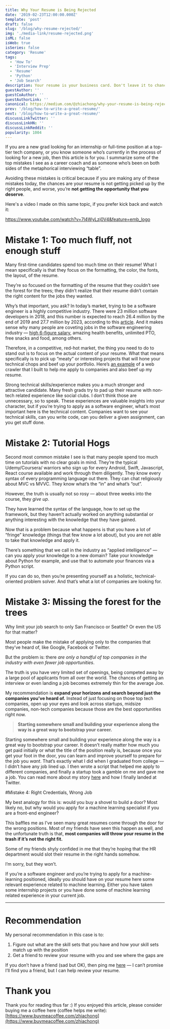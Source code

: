 ```yaml
---
title: Why Your Resume is Being Rejected
date: '2019-02-23T12:00:00.000Z'
template: 'post'
draft: false
slug: '/blog/why-resume-rejected/'
img: './media-link/resume-rejected.png'
isML: false
isWeb: true
isSeries: false
category: 'Resume'
tags:
  - 'How To'
  - 'Interview Prep'
  - 'Resume'
  - 'Python'
  - 'Job Search'
description: Your resume is your business card. Don't leave it to chance.
guestAuthor: ''
guestCoAuthor: ''
guestAuthorLink: ''
canonical: https://medium.com/@zhiachong/why-your-resume-is-being-rejected-240f36a7476b
prev: '/blog/how-to-write-a-great-resume/'
next: '/blog/how-to-write-a-great-resume/'
discussLinkTwitter: ''
discussLinkHN: ''
discussLinkReddit: ''
popularity: 1004
---
```


If you are a new grad looking for an internship or full-time position at a top-tier tech company, or you know someone who’s currently in the process of looking for a new job, then this article is for you. I summarize some of the top mistakes I see as a career coach and as someone who’s been on both sides of the metaphorical interviewing “table”.

Avoiding these mistakes is critical because if you are making any of these mistakes today, the chances are your resume is not getting picked up by the right people, and worse, you’re **not getting the opportunity that you deserve**.

Here's a video I made on this same topic, if you prefer kick back and watch it:

https://www.youtube.com/watch?v=7l4WyLzj0V4&feature=emb_logo

# Mistake 1: Too much fluff, not enough stuff

Many first-time candidates spend too much time on their resume! What I mean specifically is that they focus on the formatting, the color, the fonts, the layout, of the resume.

They’re so focused on the formatting of the resume that they couldn’t see the forest for the trees; they didn’t realize that their resume didn’t contain the right content for the jobs they wanted.

Why’s that important, you ask? In today’s market, trying to be a software engineer is a highly competitive industry. There were 23 million software developers in 2018, and this number is expected to reach 26.4 million by the end of 2019 and 27.7 million by 2023, according to this [article](https://www.daxx.com/blog/development-trends/number-software-developers-world). And it makes sense why many people are coveting jobs in the software engineering industry — [high 6-figure salary](https://www.youtube.com/watch?v=ALgI6OY5W2A&t=110s), amazing health benefits, unlimited PTO, free snacks and food, among others.

Therefore, in a competitive, red-hot market, the thing you need to do to stand out is to focus on the actual content of your resume. What that means specifically is to pick up “meaty” or interesting projects that will hone your technical chops and beef up your portfolio. Here’s [an example](https://medium.com/@zhiachong/how-i-built-a-web-crawler-to-automate-my-job-search-f825fb5af718?source=your_stories_page---------------------------) of a web crawler that I built to help me apply to companies and also beef up my resume.

Strong technical skills/experience makes you a much stronger and attractive candidate. Many fresh grads try to pad up their resume with non-tech related experience like social clubs. I don’t think those are unnecessary, so to speak. These experiences are valuable insights into your character, but if you’re trying to apply as a software engineer, what’s most important here is the technical content. Companies want to see your technical skills, can you write code, can you deliver a given assignment, can you get stuff done.

# Mistake 2: Tutorial Hogs

Second most common mistake I see is that many people spend too much time on tutorials with no clear goals in mind. They’re the typical Udemy/Coursera/<insert-any-online-academy-here> warriors who sign up for every Android, Swift, Javascript, React course available and work through them diligently. They know every syntax of every programming language out there. They can chat religiously about MVC vs MVVC. They know what’s the “in” and what’s “out”.

However, the truth is usually not so rosy — about three weeks into the course, they _give up_.

They have learned the syntax of the language, how to set up the framework, but they haven’t actually worked on anything substantial or anything interesting with the knowledge that they have gained.

Now that is a problem because what happens is that you have a lot of “fringe” knowledge (things that few know a lot about), but you are not able to take that knowledge and apply it.

There’s something that we call in the industry as “applied intelligence” — can you apply your knowledge to a new domain? Take your knowledge about Python for example, and use that to automate your finances via a Python script.

If you can do so, then you’re presenting yourself as a holistic, technical-oriented problem solver. And that’s what a lot of companies are looking for.

# Mistake 3: Missing the forest for the trees

Why limit your job search to only San Francisco or Seattle? Or even the US for that matter?

Most people make the mistake of applying only to the companies that they’ve heard of, like Google, Facebook or Twitter.

But the problem is: there _are only a handful of top companies in the industry with even fewer job opportunities_.

The truth is you have very limited set of openings, being competed away by a large pool of applicants from all over the world. The chances of getting an interview or even landing a job becomes extremely thin for the average Joe.

My recommendation is **expand your horizons and search beyond just the companies you’ve heard of.** Instead of just focusing on those top tech companies, open up your eyes and look across startups, midsize companies, non-tech companies because those are the best opportunities right now.

> **Starting somewhere small and building your experience along the way is a great way to bootstrap your career.**

Starting somewhere small and building your experience along the way is a great way to bootstrap your career. It doesn’t really matter how much you get paid initially or what the title of the position really is, because once you get your foot in the door, you can learn and improve yourself to prepare for the job you _want_. That’s exactly what I did when I graduated from college — I didn’t have any job lined up. I then wrote a script that helped me apply to different companies, and finally a startup took a gamble on me and gave me a job. You can read more about my story [here](https://medium.com/swlh/how-i-landed-offers-from-microsoft-amazon-and-twitter-without-an-ivy-league-degree-d62cfe286eb8) and how I finally landed at Twitter.

#Mistake 4: Right Credentials, Wrong Job

My best analogy for this is: would you buy a shovel to build a door? Most likely no, but why would you apply for a machine learning specialist if you are a front-end engineer?

This baffles me as I’ve seen many great resumes come through the door for the wrong positions. Most of my friends have seen this happen as well, and the unfortunate truth is that, **most companies will throw your resume in the trash if it’s not the right fit.**

Some of my friends shyly confided in me that they’re hoping that the HR department would slot their resume in the right hands somehow.

I’m sorry, but they won’t.

If you’re a software engineer and you’re trying to apply for a machine-learning positioned, ideally you should have on your resume here some relevant experience related to machine learning. Either you have taken some internship projects or you have done some of machine learning related experience in your current job.

---

# Recommendation

My personal recommendation in this case is to:

1.  Figure out what are the skill sets that you have and how your skill sets match up with the position
2.  Get a friend to review your resume with you and see where the gaps are

If you don’t have a friend (sad but OK), then ping me [here](https://zhiachong.com/) — I can’t promise I’ll find you a friend, but I can help review your resume.

# Thank you

Thank you for reading thus far :) If you enjoyed this article, please consider buying me a coffee here (coffee helps me write): [https://www.buymeacoffee.com/zhiachong](https://www.buymeacoffee.com/zhiachong)
